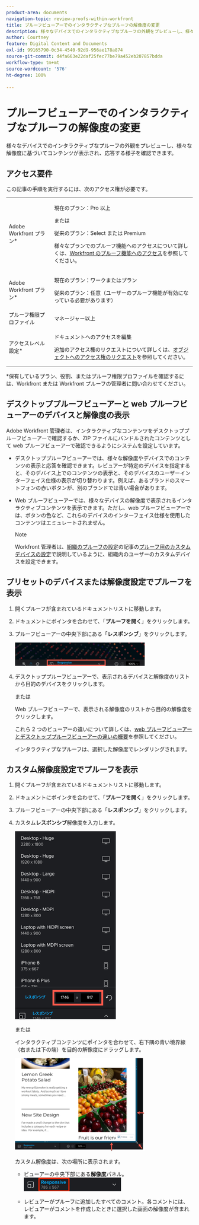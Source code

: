 ```yaml
---
product-area: documents
navigation-topic: review-proofs-within-workfront
title: プルーフビューアーでのインタラクティブなプルーフの解像度の変更
description: 様々なデバイスでのインタラクティブなプルーフの外観をプレビューし、様々な解像度に基づいてコンテンツが表示され、応答する様子を確認できます。
author: Courtney
feature: Digital Content and Documents
exl-id: 99165790-0c34-4540-92d9-956ae178a874
source-git-commit: d4fa663e22daf25fec77be79a452eb207857bdda
workflow-type: tm+mt
source-wordcount: '576'
ht-degree: 100%

---
```


# プルーフビューアーでのインタラクティブなプルーフの解像度の変更

様々なデバイスでのインタラクティブなプルーフの外観をプレビューし、様々な解像度に基づいてコンテンツが表示され、応答する様子を確認できます。

## アクセス要件

この記事の手順を実行するには、次のアクセス権が必要です。

<table style="table-layout:auto"> 
 <col> 
 <col> 
 <tbody> 
  <tr> 
   <td role="rowheader">Adobe Workfront プラン*</td> 
   <td> <p>現在のプラン：Pro 以上</p> <p>または</p> <p>従来のプラン：Select または Premium</p> <p>様々なプランでのプルーフ機能へのアクセスについて詳しくは、<a href="/help/quicksilver/administration-and-setup/manage-workfront/configure-proofing/access-to-proofing-functionality.md" class="MCXref xref">Workfront のプルーフ機能へのアクセス</a>を参照してください。</p> </td> 
  </tr> 
  <tr> 
   <td role="rowheader">Adobe Workfront プラン*</td> 
   <td> <p>現在のプラン：ワークまたはプラン</p> <p>従来のプラン：任意（ユーザーのプルーフ機能が有効になっている必要があります）</p> </td> 
  </tr> 
  <tr> 
   <td role="rowheader">プルーフ権限プロファイル </td> 
   <td>マネージャー以上</td> 
  </tr> 
  <tr> 
   <td role="rowheader">アクセスレベル設定*</td> 
   <td> <p>ドキュメントへのアクセスを編集</p> <p>追加のアクセス権のリクエストについて詳しくは、<a href="../../../../workfront-basics/grant-and-request-access-to-objects/request-access.md" class="MCXref xref">オブジェクトへのアクセス権のリクエスト</a>を参照してください。</p> </td> 
  </tr> 
 </tbody> 
</table>

&#42;保有しているプラン、役割、またはプルーフ権限プロファイルを確認するには、Workfront または Workfront プルーフの管理者に問い合わせてください。

## デスクトッププルーフビューアーと web プルーフビューアーのデバイスと解像度の表示

Adobe Workfront 管理者は、インタラクティブなコンテンツをデスクトッププルーフビューアーで確認するか、ZIP ファイルにバンドルされたコンテンツとして web プルーフビューアーで確認できるようにシステムを設定しています。

* デスクトッププルーフビューアーでは、様々な解像度やデバイスでのコンテンツの表示と応答を確認できます。レビュアーが特定のデバイスを指定すると、そのデバイス上でのコンテンツの表示と、そのデバイスのユーザーインターフェイス仕様の表示が切り替わります。例えば、あるブランドのスマートフォンの赤いボタンが、別のブランドでは青い場合があります。

* Web プルーフビューアーでは、様々なデバイスの解像度で表示されるインタラクティブコンテンツを表示できます。ただし、web プルーフビューアーでは、ボタンの色など、これらのデバイスのインターフェイス仕様を使用したコンテンツはエミュレートされません。

  >[!NOTE]
  >
  >Workfront 管理者は、[組織のプルーフの設定](/help/quicksilver/administration-and-setup/manage-workfront/configure-proofing/configure-proofing-organization.md)の記事の[プルーフ用のカスタムデバイスの設定](/help/quicksilver/administration-and-setup/manage-workfront/configure-proofing/configure-proofing-organization.md#configure-custom-devices-for-proofs)で説明しているように、組織内のユーザーのカスタムデバイスを設定できます。

## プリセットのデバイスまたは解像度設定でプルーフを表示

1. 開くプルーフが含まれているドキュメントリストに移動します。
1. ドキュメントにポインタを合わせて、「**プルーフを開く**」をクリックします。
1. プルーフビューアーの中央下部にある「**レスポンシブ**」をクリックします。

   ![Resolution_option_in_DPV.png](assets/resolution-option-in-dpv-350x64.png)

1. デスクトッププルーフビューアーで、表示されるデバイスと解像度のリストから目的のデバイスをクリックします。

   または

   Web プルーフビューアーで、表示される解像度のリストから目的の解像度をクリックします。

   これら 2 つのビューアーの違いについて詳しくは、[web プルーフビューアーとデスクトッププルーフビューアーの違いの概要](../../../../review-and-approve-work/proofing/proofing-overview/understand-differences-between-web-viewer.md)を参照してください。

   インタラクティブなプルーフは、選択した解像度でレンダリングされます。

## カスタム解像度設定でプルーフを表示

1. 開くプルーフが含まれているドキュメントリストに移動します。
1. ドキュメントにポインタを合わせて、「**プルーフを開く**」をクリックします。
1. プルーフビューアーの中央下部にある「**レスポンシブ**」をクリックします。
1. カスタム&#x200B;**レスポンシブ**&#x200B;解像度を入力します。

   ![Type_a_custom_resolution_DPV.png](assets/type-a-custom-resolution-dpv.png)

   または

   インタラクティブコンテンツにポインタを合わせて、右下隅の青い境界線（右または下の端）を目的の解像度にドラッグします。

   ![Drag_blue_edges_for_resolution.png](assets/drag-blue-edges-for-resolution-350x251.png)

   カスタム解像度は、次の場所に表示されます。

   * ビューアーの中央下部にある&#x200B;**解像度**&#x200B;パネル。\
     ![Screenshot_2018-05-15_10-27-54.png](assets/screenshot-2018-05-15-10-27-54.png)

   * レビュアーがプルーフに追加したすべてのコメント。各コメントには、レビュアーがコメントを作成したときに選択した画面の解像度が含まれます。
